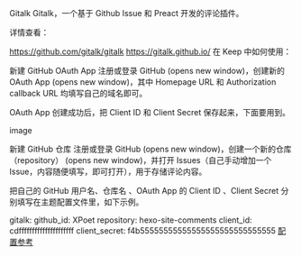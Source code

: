Gitalk
Gitalk，一个基于 Github Issue 和 Preact 开发的评论插件。

详情查看：

https://github.com/gitalk/gitalk
https://gitalk.github.io/
在 Keep 中如何使用：

新建 GitHub OAuth App
注册或登录 GitHub (opens new window)，创建新的 OAuth App (opens new window)，其中 Homepage URL 和 Authorization callback URL 均填写自己的域名即可。

OAuth App 创建成功后，把 Client ID 和 Client Secret 保存起来，下面要用到。

image

新建 GitHub 仓库 注册或登录 GitHub (opens new window)，创建一个新的仓库（repository） (opens new window)，并打开 Issues（自己手动增加一个 Issue，内容随便填写，即可打开），用于存储评论内容。

把自己的 GitHub 用户名、仓库名 、OAuth App 的 Client ID 、Client Secret 分别填写在主题配置文件里，如下示例。

gitalk:
  github_id: XPoet
  repository: hexo-site-comments
  client_id: cdfffffffffffffffffffff
  client_secret: f4b55555555555555555555555555555
  [配置参考](https://keep-docs.xpoet.cn/usage-tutorial/configuration-guide.html#comment)
